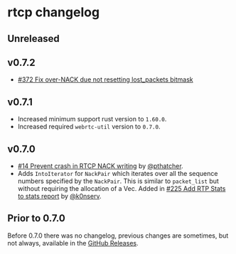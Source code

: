 # rtcp changelog

## Unreleased

## v0.7.2

* [#372 Fix over-NACK due not resetting lost_packets bitmask](https://github.com/webrtc-rs/webrtc/pull/372/)

## v0.7.1

* Increased minimum support rust version to `1.60.0`.
* Increased required `webrtc-util` version to `0.7.0`.

## v0.7.0

* [#14 Prevent crash in RTCP NACK writing](https://github.com/webrtc-rs/rtcp/pull/14) by [@pthatcher](https://github.com/pthatcher).
* Adds `IntoIterator` for `NackPair` which iterates over all the sequence numbers specified by the `NackPair`. This is similar to `packet_list` but without requiring the allocation of a Vec. Added in [#225 Add RTP Stats to stats report](https://github.com/webrtc-rs/webrtc/pull/225) by [@k0nserv](https://github.com/k0nserv).


## Prior to 0.7.0

Before 0.7.0 there was no changelog, previous changes are sometimes, but not always, available in the [GitHub Releases](https://github.com/webrtc-rs/rtcp/releases).


